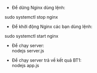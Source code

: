 - Để dừng Nginx dùng lệnh: 

sudo systemctl stop nginx  

- Để khởi động Nginx các bạn dùng lệnh: 

sudo systemctl start nginx  

- Để chạy server:  
nodejs server.js

- Để chạy server trả về kết quả BT1:  
nodejs app.js
